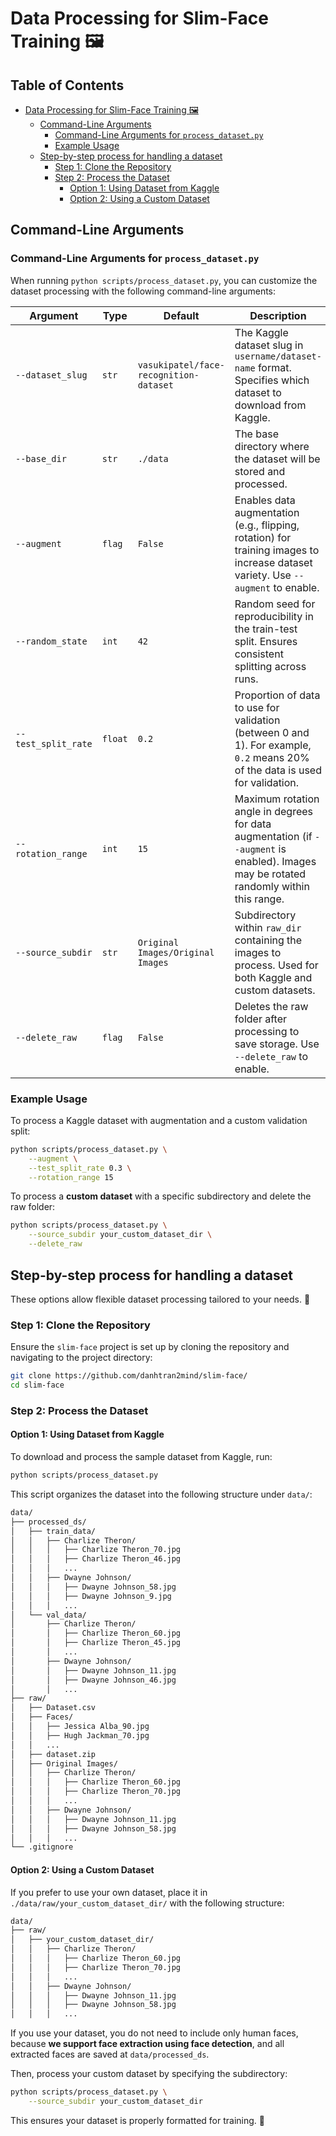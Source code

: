 # Data Processing for Slim-Face Training 🖼️

## Table of Contents

- [Data Processing for Slim-Face Training 🖼️](#data-processing-for-slim-face-training-)
  - [Command-Line Arguments](#command-line-arguments)
    - [Command-Line Arguments for `process_dataset.py`](#command-line-arguments-for-process_datasetpy)
    - [Example Usage](#example-usage)
  - [Step-by-step process for handling a dataset](#step-by-step-process-for-handling-a-dataset)
    - [Step 1: Clone the Repository](#step-1-clone-the-repository)
    - [Step 2: Process the Dataset](#step-2-process-the-dataset)
      - [Option 1: Using Dataset from Kaggle](#option-1-using-dataset-from-kaggle)
      - [Option 2: Using a Custom Dataset](#option-2-using-a-custom-dataset)

## Command-Line Arguments
### Command-Line Arguments for `process_dataset.py`
When running `python scripts/process_dataset.py`, you can customize the dataset processing with the following command-line arguments:

| Argument | Type | Default | Description |
|----------|------|---------|-------------|
| `--dataset_slug` | `str` | `vasukipatel/face-recognition-dataset` | The Kaggle dataset slug in `username/dataset-name` format. Specifies which dataset to download from Kaggle. |
| `--base_dir` | `str` | `./data` | The base directory where the dataset will be stored and processed. |
| `--augment` | `flag` | `False` | Enables data augmentation (e.g., flipping, rotation) for training images to increase dataset variety. Use `--augment` to enable. |
| `--random_state` | `int` | `42` | Random seed for reproducibility in the train-test split. Ensures consistent splitting across runs. |
| `--test_split_rate` | `float` | `0.2` | Proportion of data to use for validation (between 0 and 1). For example, `0.2` means 20% of the data is used for validation. |
| `--rotation_range` | `int` | `15` | Maximum rotation angle in degrees for data augmentation (if `--augment` is enabled). Images may be rotated randomly within this range. |
| `--source_subdir` | `str` | `Original Images/Original Images` | Subdirectory within `raw_dir` containing the images to process. Used for both Kaggle and custom datasets. |
| `--delete_raw` | `flag` | `False` | Deletes the raw folder after processing to save storage. Use `--delete_raw` to enable. |

### Example Usage
To process a Kaggle dataset with augmentation and a custom validation split:

```bash
python scripts/process_dataset.py \
    --augment \
    --test_split_rate 0.3 \
    --rotation_range 15
```

To process a **custom dataset** with a specific subdirectory and delete the raw folder:

```bash
python scripts/process_dataset.py \
    --source_subdir your_custom_dataset_dir \
    --delete_raw
```
## Step-by-step process for handling a dataset
These options allow flexible dataset processing tailored to your needs. 🚀

### Step 1: Clone the Repository
Ensure the `slim-face` project is set up by cloning the repository and navigating to the project directory:

```bash
git clone https://github.com/danhtran2mind/slim-face/
cd slim-face
```

### Step 2: Process the Dataset

#### Option 1: Using Dataset from Kaggle
To download and process the sample dataset from Kaggle, run:

```bash
python scripts/process_dataset.py
```

This script organizes the dataset into the following structure under `data/`:

```markdown
data/
├── processed_ds/
│   ├── train_data/
│   │   ├── Charlize Theron/
│   │   │   ├── Charlize Theron_70.jpg
│   │   │   ├── Charlize Theron_46.jpg
│   │   │   ...
│   │   ├── Dwayne Johnson/
│   │   │   ├── Dwayne Johnson_58.jpg
│   │   │   ├── Dwayne Johnson_9.jpg
│   │   │   ...
│   └── val_data/
│       ├── Charlize Theron/
│       │   ├── Charlize Theron_60.jpg
│       │   ├── Charlize Theron_45.jpg
│       │   ...
│       ├── Dwayne Johnson/
│       │   ├── Dwayne Johnson_11.jpg
│       │   ├── Dwayne Johnson_46.jpg
│       │   ...
├── raw/
│   ├── Dataset.csv
│   ├── Faces/
│   │   ├── Jessica Alba_90.jpg
│   │   ├── Hugh Jackman_70.jpg
│   │   ...
│   ├── dataset.zip
│   ├── Original Images/
│   │   ├── Charlize Theron/
│   │   │   ├── Charlize Theron_60.jpg
│   │   │   ├── Charlize Theron_70.jpg
│   │   │   ...
│   │   ├── Dwayne Johnson/
│   │   │   ├── Dwayne Johnson_11.jpg
│   │   │   ├── Dwayne Johnson_58.jpg
│   │   │   ...
└── .gitignore
```

#### Option 2: Using a Custom Dataset
If you prefer to use your own dataset, place it in `./data/raw/your_custom_dataset_dir/` with the following structure:

```markdown
data/
├── raw/
│   ├── your_custom_dataset_dir/
│   │   ├── Charlize Theron/
│   │   │   ├── Charlize Theron_60.jpg
│   │   │   ├── Charlize Theron_70.jpg
│   │   │   ...
│   │   ├── Dwayne Johnson/
│   │   │   ├── Dwayne Johnson_11.jpg
│   │   │   ├── Dwayne Johnson_58.jpg
│   │   │   ...
```

If you use your dataset, you do not need to include only human faces, because **we support face extraction using face detection**, and all extracted faces are saved at `data/processed_ds`.

Then, process your custom dataset by specifying the subdirectory:

```bash
python scripts/process_dataset.py \
    --source_subdir your_custom_dataset_dir
```

This ensures your dataset is properly formatted for training. 🚀